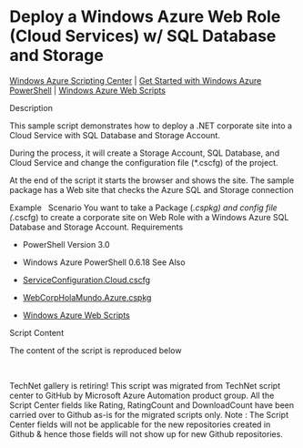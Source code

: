﻿Deploy a Windows Azure Web Role (Cloud Services) w/ SQL Database and Storage
============================================================================

            

[Windows Azure Scripting Center](http://www.windowsazure.com/en-us/documentation/scripts) |
[Get Started with Windows Azure PowerShell](http://go.microsoft.com/fwlink/?linkid=320929&clcid=0x409) |
[Windows Azure Web Scripts](http://www.windowsazure.com/en-us/documentation/scripts/index/?solution=web&service=all)

Description

This sample script demonstrates how to deploy a .NET corporate site into a Cloud Service with SQL Database and Storage Account.


During the process, it will create a Storage Account, SQL Database, and Cloud Service and change the configuration file (*.cscfg) of the project.


At the end of the script it starts the browser and shows the site. The sample package has a Web site that checks the Azure SQL and Storage connection

Example
 
Scenario
You want to take a Package (*.cspkg) and config file (*.cscfg) to create a corporate site on Web Role with a Windows Azure SQL Database and Storage Account.
Requirements

  *  PowerShell Version 3.0 
  *  Windows Azure PowerShell 0.6.18 
See Also

  *  [ServiceConfiguration.Cloud.cscfg](https://github.com/WindowsAzure/azure-sdk-tools-samples/blob/master/solutions/web/EnterpiseSite/ServiceConfiguration.Cloud.cscfg)

  *  [WebCorpHolaMundo.Azure.cspkg](https://github.com/WindowsAzure/azure-sdk-tools-samples/blob/master/solutions/web/EnterpiseSite/WebCorpHolaMundo.Azure.cspkg)

  *  [Windows Azure Web Scripts](http://www.windowsazure.com/en-us/documentation/scripts/index/?solution=web&service=all)

Script Content

The content of the script is reproduced below

 

        
    
TechNet gallery is retiring! This script was migrated from TechNet script center to GitHub by Microsoft Azure Automation product group. All the Script Center fields like Rating, RatingCount and DownloadCount have been carried over to Github as-is for the migrated scripts only. Note : The Script Center fields will not be applicable for the new repositories created in Github & hence those fields will not show up for new Github repositories.
